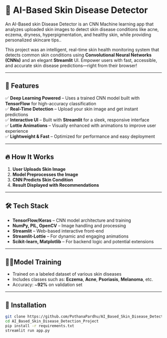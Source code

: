 # 🌿 AI-Based Skin Disease Detector
An AI-Based skin Disease Detector is an CNN Machine learning app that analyzes uploaded skin images to detect skin disease conditions like acne, eczema, dryness, hyperpigmentation, and healthy skin, while providing personalized skincare tips..

This project was an intelligent, real-time skin health monitoring system that detects common skin conditions using **Convolutional Neural Networks (CNNs)** and an elegant **Streamlit** UI. Empower users with fast, accessible, and accurate skin disease predictions—right from their browser!

---

## 🚀 Features

✅ **Deep Learning Powered** – Uses a trained CNN model built with **TensorFlow** for high-accuracy classification  
✅ **Real-Time Detection** – Upload your skin image and get instant predictions  
✅ **Interactive UI** – Built with **Streamlit** for a sleek, responsive interface  
✅ **Lottie Animations** – Visually enhanced with animations to improve user experience  
✅ **Lightweight & Fast** – Optimized for performance and easy deployment  

---

## 🔥 How It Works

1. **User Uploads Skin Image**  
2. **Model Preprocesses the Image**  
3. **CNN Predicts Skin Condition**  
4. **Result Displayed with Recommendations**

---

## 🛠️ Tech Stack

-  **TensorFlow/Keras** – CNN model architecture and training  
-  **NumPy, PIL, OpenCV** – Image handling and processing  
-  **Streamlit** – Web-based interactive front-end  
-  **Streamlit-Lottie** – For dynamic and engaging animations  
-  **Scikit-learn, Matplotlib** – For backend logic and potential extensions

---

## 🏋️‍♀️Model Training

- Trained on a labeled dataset of various skin diseases
- Includes classes such as: **Eczema**, **Acne**, **Psoriasis**, **Melanoma**, etc.
- Accuracy: ~**92%** on validation set

---

## 🔧 Installation

```bash
git clone https://github.com/PothanaPardhu/AI_Based_Skin_Disease_Detection_Project
cd AI_Based_Skin_Disease_Detection_Project
pip install -r requirements.txt
streamlit run app.py


